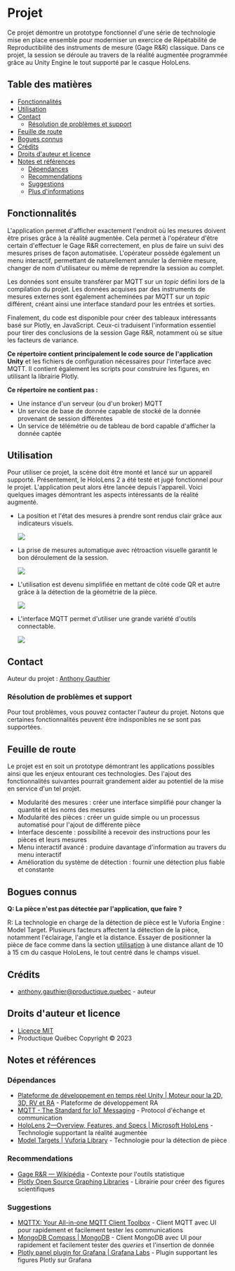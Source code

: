 # Projet

Ce projet démontre un prototype fonctionnel d'une série de technologie mise en place ensemble pour moderniser un exercice de Répétabilité de Reproductibilité des instruments de mesure (Gage R&R) classique. Dans ce projet, la session se déroule au travers de la réalité augmentée programmée grâce au Unity Engine le tout supporté par le casque HoloLens. 

## Table des matières

- [Fonctionnalités](#fonctionnalités)
- [Utilisation](#utilisation)
- [Contact](#contact)
  - [Résolution de problèmes et support](#résolution-de-problèmes-et-support)
- [Feuille de route](#feuille-de-route)
- [Bogues connus](#bogues-connus)
- [Crédits](#crédits)
- [Droits d'auteur et licence](#droits-dauteur-et-licence)
- [Notes et références](#notes-et-références)
  - [Dépendances](#dépendances)
  - [Recommendations](#recommendations)
  - [Suggestions](#suggestions)
  - [Plus d'informations](#plus-dinformations)

## Fonctionnalités

L'application permet d'afficher exactement l'endroit où les mesures doivent être prises grâce à la réalité augmentée. Cela permet à l'opérateur d'être certain d'effectuer le Gage R&R correctement, en plus de faire un suivi des mesures prises de façon automatisée. L'opérateur possède également un menu interactif, permettant de naturellement annuler la dernière mesure, changer de nom d'utilisateur ou même de reprendre la session au complet.

Les données sont ensuite transférer par MQTT sur un *topic* défini lors de la compilation du projet. Les données acquises par des instruments de mesures externes sont également acheminées par MQTT sur un *topic* différent, créant ainsi une interface standard pour les entrées et sorties. 

Finalement, du code est disponible pour créer des tableaux intéressants basé sur Plotly, en JavaScript. Ceux-ci traduisent l'information essentiel pour tirer des conclusions de la session Gage R&R, notamment où se situe les facteurs de variance.

**Ce répertoire contient principalement le code source de l'application Unity** et les fichiers de configuration nécessaires pour l'interface avec MQTT. Il contient également les scripts pour construire les figures, en utilisant la librairie Plotly.

**Ce répertoire ne contient pas :**
- Une instance d'un serveur (ou d'un broker) MQTT
- Un service de  base de donnée capable de stocké de la donnée provenant de session différentes
- Un service de télémétrie ou de tableau de bord capable d'afficher la donnée captée

## Utilisation

Pour utiliser ce projet, la scène doit être monté et lancé sur un appareil supporté. Présentement, le HoloLens 2 a été testé et jugé fonctionnel pour le projet. L'application peut alors être lancée depuis l'appareil. Voici quelques images démontrant les aspects intéressants de la réalité augmenté. 

- La position et l'état des mesures à prendre sont rendus clair grâce aux indicateurs visuels.

  ![](./images/Rotation_autour_piece_stable.gif)

- La prise de mesures automatique avec rétroaction visuelle garantit le bon déroulement de la session.

  ![](./images/Prise_mesures.gif)

- L'utilisation est devenu simplifiée en mettant de côté code QR et autre grâce à la détection de la géométrie de la pièce.

  ![](./images/Detection_piece.gif)
  
- L'interface MQTT permet d'utiliser une grande variété d'outils connectable.

  ![](./images/Multi-outils.gif)


## Contact

Auteur du projet : [Anthony Gauthier](anthony.gauthier@productique.quebec)

### Résolution de problèmes et support

Pour tout problèmes, vous pouvez contacter l'auteur du projet. Notons que certaines fonctionnalités peuvent être indisponibles ne se sont pas supportées.

## Feuille de route

Le projet est en soit un prototype démontrant les applications possibles ainsi que les enjeux entourant ces technologies. Des l'ajout des fonctionnalités suivantes pourrait grandement aider au potentiel de la mise en service d'un tel projet.

- Modularité des mesures : créer une interface simplifié pour changer la quantité et les noms des mesures
- Modularité des pièces : créer un guide simple ou un processus automatisé pour l'ajout de différente pièce
- Interface descente : possibilité à recevoir des instructions pour les pièces et leurs mesures
- Menu interactif avancé : produire davantage d'information au travers du menu interactif
- Amélioration du système de détection : fournir une détection plus fiable et constante

## Bogues connus

**Q: La pièce n'est pas détectée par l'application, que faire ?**

R: La technologie en charge de la détection de pièce est le Vuforia Engine : Model Target. Plusieurs facteurs affectent la détection de la pièce, notamment l'éclairage, l'angle et la distance. Essayer de positionner la pièce de face comme dans la section [utilisation](#utilisation) à une distance allant de 10 à 15 cm du casque HoloLens, le tout centré dans le champs visuel.  

## Crédits

- [anthony.gauthier@productique.quebec](anthony.gauthier@productique.quebec) - auteur

## Droits d'auteur et licence

- [Licence MIT](MIT-LICENSE)
- Productique Québec Copyright © 2023


## Notes et références

### Dépendances

- [Plateforme de développement en temps réel Unity \| Moteur pour la 2D, 3D, RV et RA](https://unity.com/fr) - Plateforme de développement RA
- [MQTT - The Standard for IoT Messaging](https://mqtt.org/) - Protocol d'échange et communication
- [HoloLens 2—Overview, Features, and Specs \| Microsoft HoloLens](https://www.microsoft.com/en-us/hololens/hardware#document-experiences) - Technologie supportant la réalité augmentée
- [Model Targets \| Vuforia Library](https://library.vuforia.com/objects/model-targets) - Technologie pour la détection de pièce

### Recommendations

- [Gage R&R — Wikipédia](https://fr.wikipedia.org/wiki/Gage_R%26R) - Contexte pour l'outils statistique
- [Plotly Open Source Graphing Libraries](https://plotly.com/graphing-libraries/) - Librairie pour créer des figures scientifiques

### Suggestions

- [MQTTX: Your All-in-one MQTT Client Toolbox](https://mqttx.app/) - Client MQTT avec UI pour rapidement et facilement tester les communications 
- [MongoDB Compass \| MongoDB](https://www.mongodb.com/fr-fr/products/compass) - Client MongoDB avec UI pour rapidement et facilement tester des *queries* et l'insertion de donnée 
- [Plotly panel plugin for Grafana \| Grafana Labs](https://grafana.com/grafana/plugins/ae3e-plotly-panel/) - Plugin supportant les figures Plotly sur Grafana
